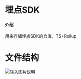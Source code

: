 # 埋点SDK

#### 介绍
用来存储埋点SDK的仓库，TS+Rollup

# 文件结构
![输入图片说明](https://foruda.gitee.com/images/1697867291767028260/0910882c_10261930.jpeg "平台整体架构.jpg")